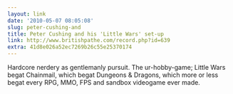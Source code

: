 ```yaml
---
layout: link
date: '2010-05-07 08:05:08'
slug: peter-cushing-and
title: Peter Cushing and his 'Little Wars' set-up
link: http://www.britishpathe.com/record.php?id=639
extra: 41d8e026a52ec7269b26c55e25370174
---
```


Hardcore nerdery as gentlemanly pursuit. The ur-hobby-game; Little Wars begat Chainmail, which begat Dungeons & Dragons, which more or less begat every RPG, MMO, FPS and sandbox videogame ever made.